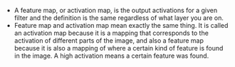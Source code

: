 - A feature map, or activation map, is the output activations for a given filter and the definition is the same regardless of what layer you are on.
- Feature map and activation map mean exactly the same thing. It is called an activation map because it is a mapping that corresponds to the activation of different parts of the image, and also a feature map because it is also a mapping of where a certain kind of feature is found in the image. A high activation means a certain feature was found. 